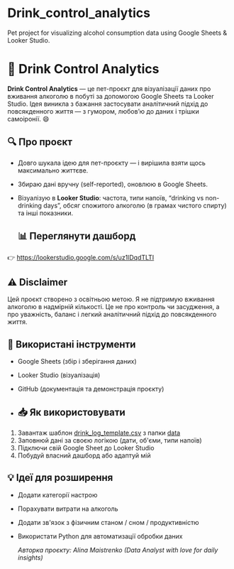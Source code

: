 # Drink_control_analytics
Pet project for visualizing alcohol consumption data using Google Sheets &amp; Looker Studio.

# 🍷 Drink Control Analytics

**Drink Control Analytics** — це пет-проєкт для візуалізації даних про вживання алкоголю в побуті за допомогою Google Sheets та Looker Studio. Ідея виникла з бажання застосувати аналітичний підхід до повсякденного життя — з гумором, любов’ю до даних і трішки самоіронії. 😄

## 🔍 Про проєкт

- Довго шукала ідею для пет-проєкту — і вирішила взяти щось максимально життєве.
- Збираю дані вручну (self-reported), оновлюю в Google Sheets.
- Візуалізую в **Looker Studio**: частота, типи напоїв, “drinking vs non-drinking days”, обсяг спожитого алкоголю (в грамах чистого спирту) та інші показники.

  ## 📊 Переглянути дашборд

👉 https://lookerstudio.google.com/s/uz1lDqdTLTI

## ⚠️ Disclaimer

Цей проєкт створено з освітньою метою. Я не підтримую вживання алкоголю в надмірній кількості. Це не про контроль чи засудження, а про уважність, баланс і легкий аналітичний підхід до повсякденного життя.


## 📎 Використані інструменти

- Google Sheets (збір і зберігання даних)
- Looker Studio (візуалізація)
- GitHub (документація та демонстрація проєкту)

- ## 📥 Як використовувати

1. Завантаж шаблон [drink_log_template.csv](data/drink_log_template.csv) з папки [data](data/)
2. Заповнюй дані за своєю логікою (дати, об'єми, типи напоїв)
3. Підключи свій Google Sheet до Looker Studio
4. Побудуй власний дашборд або адаптуй мій

## 💡 Ідеї для розширення

- Додати категорії настрою
- Порахувати витрати на алкоголь
- Додати зв'язок з фізичним станом / сном / продуктивністю
- Використати Python для автоматизації обробки даних

  _Авторка проєкту: Alina Maistrenko (Data Analyst with love for daily insights)_

